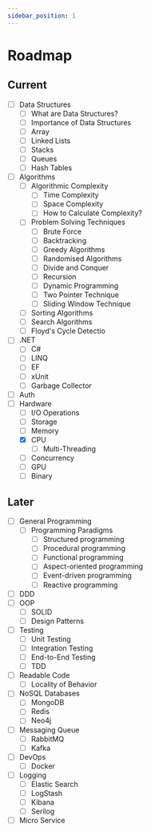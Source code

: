 ```yaml
---
sidebar_position: 1
---
```


# Roadmap

## Current

- [ ] Data Structures
  - [ ] What are Data Structures?
  - [ ] Importance of Data Structures
  - [ ] Array
  - [ ] Linked Lists
  - [ ] Stacks
  - [ ] Queues
  - [ ] Hash Tables
- [ ] Algorithms
  - [ ] Algorithmic Complexity
    - [ ] Time Complexity
    - [ ] Space Complexity
    - [ ] How to Calculate Complexity?
  - [ ] Problem Solving Techniques
    - [ ] Brute Force
    - [ ] Backtracking
    - [ ] Greedy Algorithms
    - [ ] Randomised Algorithms
    - [ ] Divide and Conquer
    - [ ] Recursion
    - [ ] Dynamic Programming
    - [ ] Two Pointer Technique
    - [ ] Sliding Window Technique
  - [ ] Sorting Algorithms
  - [ ] Search Algorithms
  - [ ] Floyd's Cycle Detectio
- [ ] .NET
  - [ ] C#
  - [ ] LINQ
  - [ ] EF
  - [ ] xUnit
  - [ ] Garbage Collector
- [ ] Auth
- [ ] Hardware
  - [ ] I/O Operations
  - [ ] Storage
  - [ ] Memory
  - [x] CPU
    - [ ] Multi-Threading
  - [ ] Concurrency
  - [ ] GPU
  - [ ] Binary

## Later

- [ ] General Programming
  - [ ] Programming Paradigms
    - [ ] Structured programming
    - [ ] Procedural programming
    - [ ] Functional programming
    - [ ] Aspect-oriented programming
    - [ ] Event-driven programming
    - [ ] Reactive programming
- [ ] DDD
- [ ] OOP
  - [ ] SOLID
  - [ ] Design Patterns
- [ ] Testing
  - [ ] Unit Testing
  - [ ] Integration Testing
  - [ ] End-to-End Testing
  - [ ] TDD
- [ ] Readable Code
  - [ ] Locality of Behavior
- [ ] NoSQL Databases
  - [ ] MongoDB
  - [ ] Redis
  - [ ] Neo4j
- [ ] Messaging Queue
  - [ ] RabbitMQ
  - [ ] Kafka
- [ ] DevOps
  - [ ] Docker
- [ ] Logging
  - [ ] Elastic Search
  - [ ] LogStash
  - [ ] Kibana
  - [ ] Serilog
- [ ] Micro Service

